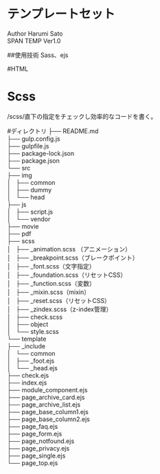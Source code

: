 # テンプレートセット
Author Harumi Sato  
SPAN TEMP Ver1.0

##使用技術
Sass、ejs

#HTML


# Scss

/scss/直下の指定をチェックし効率的なコードを書く。

#ディレクトリ
├── README.md  
├── gulp.config.js  
├── gulpfile.js  
├── package-lock.json  
├── package.json  
└── src  
    ├── img  
    │   ├── common  
    │   ├── dummy  
    │   └── head  
    ├── js  
    │   ├── script.js  
    │   └── vendor  
    ├── movie  
    ├── pdf  
    ├── scss  
    │   ├── _animation.scss （アニメーション）   
    │   ├── _breakpoint.scss（ブレークポイント）  
    │   ├── _font.scss（文字指定）  
    │   ├── _foundation.scss（リセットCSS）  
    │   ├── _function.scss（変数）  
    │   ├── _mixin.scss（mixin）  
    │   ├── _reset.scss（リセットCSS）  
    │   ├── _zindex.scss（z-index管理）  
    │   ├── check.scss  
    │   ├── object  
    │   └── style.scss  
    └── template  
        ├── _include  
        │   └── common  
        │       ├── _foot.ejs  
        │       └── _head.ejs  
        ├── check.ejs  
        ├── index.ejs  
        ├── module_component.ejs  
        ├── page_archive_card.ejs  
        ├── page_archive_list.ejs  
        ├── page_base_column1.ejs  
        ├── page_base_column2.ejs  
        ├── page_faq.ejs  
        ├── page_form.ejs  
        ├── page_notfound.ejs  
        ├── page_privacy.ejs  
        ├── page_single.ejs  
        └── page_top.ejs  




